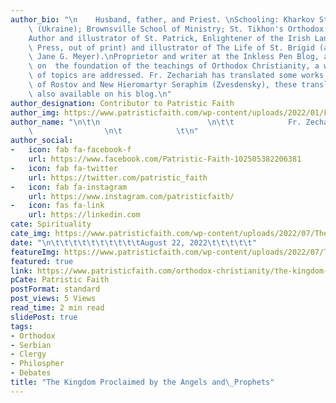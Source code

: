 ```yaml
---
author_bio: "\n    Husband, father, and Priest. \nSchooling: Kharkov State University\
    \ (Ukraine); Brownsville School of Ministry; St. Tikhon's Orthodox Seminary (M.Div.).\n\
    Author and illustrator of St. Patrick, Enlightener of the Irish Lands (Conciliar\
    \ Press, out of print) and illustrator of The Life of St. Brigid (authored by\
    \ Jane G. Meyer).\nProprietor and writer at the Inkless Pen Blog, at which, based\
    \ on  the foundation of the teachings of Orthodox Christianity, a wide variety\
    \ of topics are addressed. Fr. Zechariah has translated some works by St. Dimitry\
    \ of Rostov and New Hieromartyr Seraphim (Zvesdensky), these translations are\
    \ also available on his blog.\n"
author_designation: Contributor to Patristic Faith
author_img: https://www.patristicfaith.com/wp-content/uploads/2022/01/Fr.-Zechariah-Lynch-150x150.png
author_name: "\n\t\n                        \n\t\t            Fr. Zechariah Lynch\
    \                \n\t            \t\n"
author_social:
-   icon: fab fa-facebook-f
    url: https://www.facebook.com/Patristic-Faith-102505382206381
-   icon: fab fa-twitter
    url: https://twitter.com/patristic_faith
-   icon: fab fa-instagram
    url: https://www.instagram.com/patristicfaith/
-   icon: fas fa-link
    url: https://linkedin.com
cate: Spirituality
cate_img: https://www.patristicfaith.com/wp-content/uploads/2022/07/The-Kingdom-Proclaimed-by-the-Angels-and-Prophets.png
date: "\n\t\t\t\t\t\t\t\t\t\tAugust 22, 2022\t\t\t\t\t"
featureImg: https://www.patristicfaith.com/wp-content/uploads/2022/07/The-Kingdom-Proclaimed-by-the-Angels-and-Prophets.png
featured: true
link: https://www.patristicfaith.com/orthodox-christianity/the-kingdom-proclaimed-by-the-angels-and-prophets/
pCate: Patristic Faith
postFormat: standard
post_views: 5 Views
read_time: 2 min read
slidePost: true
tags:
- Orthodox
- Serbian
- Clergy
- Philospher
- Debates
title: "The Kingdom Proclaimed by the Angels and\_Prophets"
---
```

